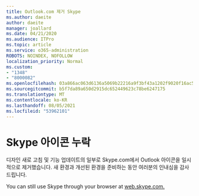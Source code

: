 ```yaml
---
title: Outlook.com 제거 Skype
ms.author: daeite
author: daeite
manager: joallard
ms.date: 04/21/2020
ms.audience: ITPro
ms.topic: article
ms.service: o365-administration
ROBOTS: NOINDEX, NOFOLLOW
localization_priority: Normal
ms.custom:
- "1348"
- "8000082"
ms.openlocfilehash: 03a866ac063d6136a5069b22216a9f3bf43a1202f9020f16ac5edb7cf89ce9ba
ms.sourcegitcommit: b5f7da89a650d2915dc652449623c78be6247175
ms.translationtype: MT
ms.contentlocale: ko-KR
ms.lasthandoff: 08/05/2021
ms.locfileid: "53962101"
---
```

# <a name="skype-icon-missing"></a>Skype 아이콘 누락

디자인 새로 고침 및 기능 업데이트의 일부로 Skype.com에서 Outlook 아이콘을 일시적으로 제거했습니다. 새 환경과 개선된 환경을 준비하는 동안 여러분의 인내심을 감사드립니다.

You can still use Skype through your browser at [web.skype.com.](https://web.skype.com/)
